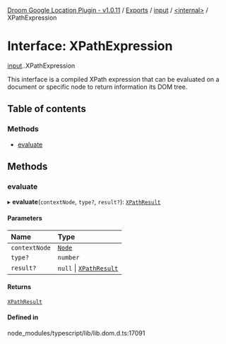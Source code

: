 [Droom Google Location Plugin - v1.0.11](../README.md) / [Exports](../modules.md) / [input](../modules/input.md) / [<internal\>](../modules/input._internal_.md) / XPathExpression

# Interface: XPathExpression

[input](../modules/input.md).[<internal>](../modules/input._internal_.md).XPathExpression

This interface is a compiled XPath expression that can be evaluated on a document or specific node to return information its DOM tree.

## Table of contents

### Methods

- [evaluate](input._internal_.XPathExpression.md#evaluate)

## Methods

### evaluate

▸ **evaluate**(`contextNode`, `type?`, `result?`): [`XPathResult`](../modules/input._internal_.md#xpathresult)

#### Parameters

| Name | Type |
| :------ | :------ |
| `contextNode` | [`Node`](../modules/input._internal_.md#node) |
| `type?` | `number` |
| `result?` | ``null`` \| [`XPathResult`](../modules/input._internal_.md#xpathresult) |

#### Returns

[`XPathResult`](../modules/input._internal_.md#xpathresult)

#### Defined in

node_modules/typescript/lib/lib.dom.d.ts:17091

